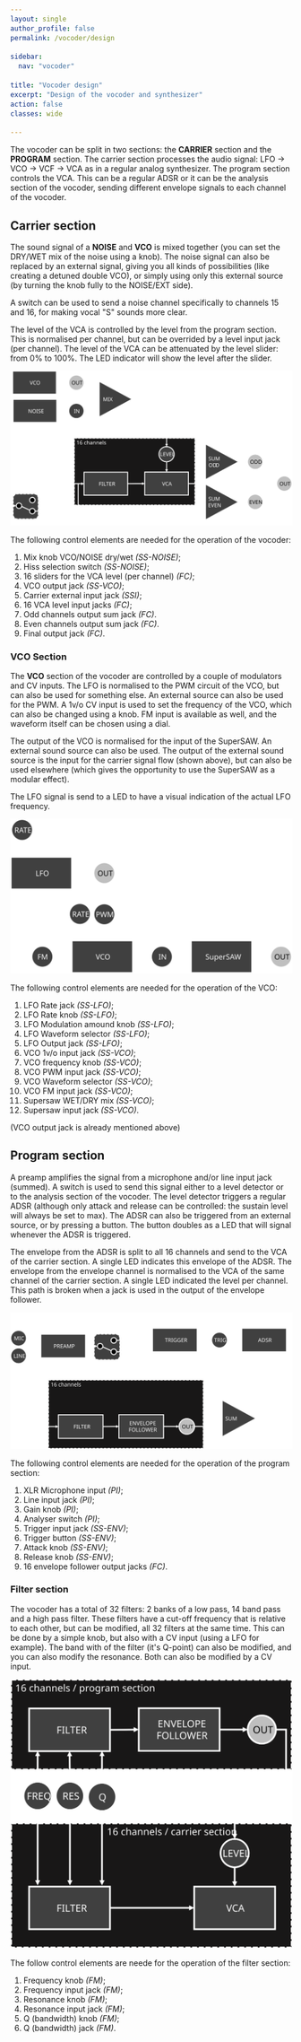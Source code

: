 ```yaml
---
layout: single
author_profile: false
permalink: /vocoder/design

sidebar:
  nav: "vocoder"

title: "Vocoder design"
excerpt: "Design of the vocoder and synthesizer"
action: false
classes: wide

---
```

The vocoder can be split in two sections: the **CARRIER** section and the **PROGRAM** section. The carrier section processes the audio signal: LFO -> VCO -> VCF -> VCA as in a regular analog synthesizer. The program section controls the VCA. This can be a regular ADSR or it can be the analysis section of the vocoder, sending different envelope signals to each channel of the vocoder.

## Carrier section

The sound signal of a **NOISE** and **VCO** is mixed together (you can set the DRY/WET mix of the noise using a knob). The noise signal can also be replaced by an external signal, giving you all kinds of possibilities (like creating a detuned double VCO), or simply using only this external source (by turning the knob fully to the NOISE/EXT side).

A switch can be used to send a noise channel specifically to channels 15 and 16, for making vocal "S" sounds more clear.

The level of the VCA is controlled by the level from the program section. This is normalised per channel, but can be overrided by a level input jack (per channel). The level of the VCA can be attenuated by the level slider: from 0% to 100%. The LED indicator will show the level after the slider.

![](/assets/images/vocoder/carrier-signal.svg)

The following control elements are needed for the operation of the vocoder:
1. Mix knob VCO/NOISE dry/wet *(SS-NOISE)*;
2. Hiss selection switch *(SS-NOISE)*;
3. 16 sliders for the VCA level (per channel) *(FC)*;
4. VCO output jack *(SS-VCO)*;
5. Carrier external input jack *(SSI)*;
6. 16 VCA level input jacks *(FC)*;
7. Odd channels output sum jack *(FC)*.
8. Even channels output sum jack *(FC)*.
9. Final output jack *(FC)*.

### VCO Section

The **VCO** section of the vocoder are controlled by a couple of modulators and CV inputs. The LFO is normalised to the PWM circuit of the VCO, but can also be used for something else. An external source can also be used for the PWM. A 1v/o CV input is used to set the frequency of the VCO, which can also be changed using a knob. FM input is available as well, and the waveform itself can be chosen using a dial.

The output of the VCO is normalised for the input of the SuperSAW. An external sound source can also be used. The output of the external sound source is the input for the carrier signal flow (shown above), but can also be used elsewhere (which gives the opportunity to use the SuperSAW as a modular effect).

The LFO signal is send to a LED to have a visual indication of the actual LFO frequency.

![](/assets/images/vocoder/vco-section.svg)

The following control elements are needed for the operation of the VCO:
1. LFO Rate jack *(SS-LFO)*;
2. LFO Rate knob *(SS-LFO)*;
3. LFO Modulation amound knob *(SS-LFO)*;
4. LFO Waveform selector *(SS-LFO)*;
5. LFO Output jack *(SS-LFO)*;
6. VCO 1v/o input jack *(SS-VCO)*;
7. VCO frequency knob *(SS-VCO)*;
8. VCO PWM input jack *(SS-VCO)*;
9. VCO Waveform selector *(SS-VCO)*;
10. VCO FM input jack *(SS-VCO)*;
11. Supersaw WET/DRY mix *(SS-VCO)*;
12. Supersaw input jack *(SS-VCO)*.

(VCO output jack is already mentioned above)

## Program section

A preamp amplifies the signal from a microphone and/or line input jack (summed). A switch is used to send this signal either to a level detector or to the analysis section of the vocoder. The level detector triggers a regular ADSR (although only attack and release can be controlled: the sustain level will always be set to max). The ADSR can also be triggered from an external source, or by pressing a button. The button doubles as a LED that will signal whenever the ADSR is triggered.

The envelope from the ADSR is split to all 16 channels and send to the VCA of the carrier section. A single LED indicates this envelope of the ADSR. The envelope from the envelope channel is normalised to the VCA of the same channel of the carrier section. A single LED indicated the level per channel. This path is broken when a jack is used in the output of the envelope follower.

![](/assets/images/vocoder/program-section.svg)

The following control elements are needed for the operation of the program section:
1. XLR Microphone input *(PI)*;
2. Line input jack *(PI)*;
3. Gain knob *(PI)*;
4. Analyser switch *(PI)*;
5. Trigger input jack *(SS-ENV)*;
6. Trigger button *(SS-ENV)*;
7. Attack knob *(SS-ENV)*;
8. Release knob *(SS-ENV)*;
9. 16 envelope follower output jacks *(FC)*.

### Filter section

The vocoder has a total of 32 filters: 2 banks of a low pass, 14 band pass and a high pass filter. These filters have a cut-off frequency that is relative to each other, but can be modified, all 32 filters at the same time. This can be done by a simple knob, but also with a CV input (using a LFO for example). The band with of the filter (it's Q-point) can also be modified, and you can also modify the resonance. Both can also be modified by a CV input.

![](/assets/images/vocoder/filter-section.svg)

The follow control elements are neede for the operation of the filter section:
1. Frequency knob *(FM)*;
2. Frequency input jack *(FM)*;
3. Resonance knob *(FM)*;
4. Resonance input jack *(FM)*;
5. Q (bandwidth) knob *(FM)*;
6. Q (bandwidth) jack *(FM)*.
